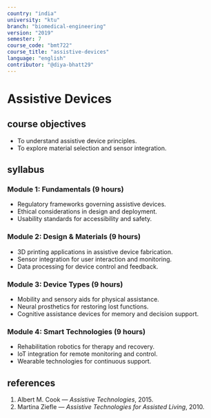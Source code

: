 ```yaml
---
country: "india"
university: "ktu"
branch: "biomedical-engineering"
version: "2019"
semester: 7
course_code: "bmt722"
course_title: "assistive-devices"
language: "english"
contributor: "@diya-bhatt29"
---
```


# Assistive Devices

## course objectives
- To understand assistive device principles.  
- To explore material selection and sensor integration.

## syllabus

### Module 1: Fundamentals (9 hours)
- Regulatory frameworks governing assistive devices.  
- Ethical considerations in design and deployment.  
- Usability standards for accessibility and safety.

### Module 2: Design & Materials (9 hours)
- 3D printing applications in assistive device fabrication.  
- Sensor integration for user interaction and monitoring.  
- Data processing for device control and feedback.

### Module 3: Device Types (9 hours)
- Mobility and sensory aids for physical assistance.  
- Neural prosthetics for restoring lost functions.  
- Cognitive assistance devices for memory and decision support.

### Module 4: Smart Technologies (9 hours)
- Rehabilitation robotics for therapy and recovery.  
- IoT integration for remote monitoring and control.  
- Wearable technologies for continuous support.

## references
1. Albert M. Cook — *Assistive Technologies*, 2015.  
2. Martina Ziefle — *Assistive Technologies for Assisted Living*, 2010.

